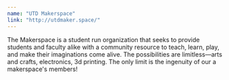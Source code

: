 ```yaml
---
name: "UTD Makerspace"
link: "http://utdmaker.space/"
---
```

The Makerspace is a student run organization that seeks to provide students and faculty alike with a community resource to teach, learn, play, and make their imaginations come alive. The possibilities are limitless—arts and crafts, electronics, 3d printing. The only limit is the ingenuity of our a makerspace's members!
